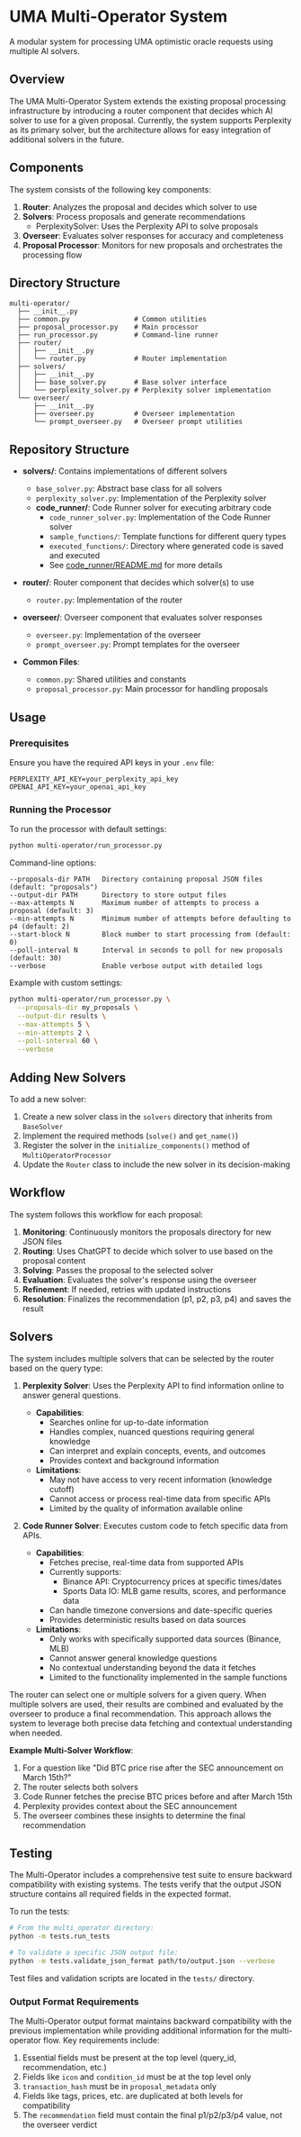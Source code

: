# UMA Multi-Operator System

A modular system for processing UMA optimistic oracle requests using multiple AI solvers.

## Overview

The UMA Multi-Operator System extends the existing proposal processing infrastructure by introducing a router component that decides which AI solver to use for a given proposal. Currently, the system supports Perplexity as its primary solver, but the architecture allows for easy integration of additional solvers in the future.

## Components

The system consists of the following key components:

1. **Router**: Analyzes the proposal and decides which solver to use
2. **Solvers**: Process proposals and generate recommendations
   - PerplexitySolver: Uses the Perplexity API to solve proposals
3. **Overseer**: Evaluates solver responses for accuracy and completeness
4. **Proposal Processor**: Monitors for new proposals and orchestrates the processing flow

## Directory Structure

```
multi-operator/
  ├── __init__.py
  ├── common.py                # Common utilities
  ├── proposal_processor.py    # Main processor
  ├── run_processor.py         # Command-line runner
  ├── router/
  │   ├── __init__.py
  │   └── router.py            # Router implementation
  ├── solvers/
  │   ├── __init__.py
  │   ├── base_solver.py       # Base solver interface
  │   └── perplexity_solver.py # Perplexity solver implementation
  └── overseer/
      ├── __init__.py
      ├── overseer.py          # Overseer implementation
      └── prompt_overseer.py   # Overseer prompt utilities
```

## Repository Structure

- **solvers/**: Contains implementations of different solvers
  - `base_solver.py`: Abstract base class for all solvers
  - `perplexity_solver.py`: Implementation of the Perplexity solver
  - **code_runner/**: Code Runner solver for executing arbitrary code
    - `code_runner_solver.py`: Implementation of the Code Runner solver
    - `sample_functions/`: Template functions for different query types
    - `executed_functions/`: Directory where generated code is saved and executed
    - See [code_runner/README.md](solvers/code_runner/README.md) for more details

- **router/**: Router component that decides which solver(s) to use
  - `router.py`: Implementation of the router

- **overseer/**: Overseer component that evaluates solver responses
  - `overseer.py`: Implementation of the overseer
  - `prompt_overseer.py`: Prompt templates for the overseer

- **Common Files**:
  - `common.py`: Shared utilities and constants
  - `proposal_processor.py`: Main processor for handling proposals

## Usage

### Prerequisites

Ensure you have the required API keys in your `.env` file:

```
PERPLEXITY_API_KEY=your_perplexity_api_key
OPENAI_API_KEY=your_openai_api_key
```

### Running the Processor

To run the processor with default settings:

```bash
python multi-operator/run_processor.py
```

Command-line options:

```
--proposals-dir PATH   Directory containing proposal JSON files (default: "proposals")
--output-dir PATH      Directory to store output files
--max-attempts N       Maximum number of attempts to process a proposal (default: 3)
--min-attempts N       Minimum number of attempts before defaulting to p4 (default: 2)
--start-block N        Block number to start processing from (default: 0)
--poll-interval N      Interval in seconds to poll for new proposals (default: 30)
--verbose              Enable verbose output with detailed logs
```

Example with custom settings:

```bash
python multi-operator/run_processor.py \
  --proposals-dir my_proposals \
  --output-dir results \
  --max-attempts 5 \
  --min-attempts 2 \
  --poll-interval 60 \
  --verbose
```

## Adding New Solvers

To add a new solver:

1. Create a new solver class in the `solvers` directory that inherits from `BaseSolver`
2. Implement the required methods (`solve()` and `get_name()`)
3. Register the solver in the `initialize_components()` method of `MultiOperatorProcessor`
4. Update the `Router` class to include the new solver in its decision-making

## Workflow

The system follows this workflow for each proposal:

1. **Monitoring**: Continuously monitors the proposals directory for new JSON files
2. **Routing**: Uses ChatGPT to decide which solver to use based on the proposal content
3. **Solving**: Passes the proposal to the selected solver
4. **Evaluation**: Evaluates the solver's response using the overseer
5. **Refinement**: If needed, retries with updated instructions
6. **Resolution**: Finalizes the recommendation (p1, p2, p3, p4) and saves the result 

## Solvers

The system includes multiple solvers that can be selected by the router based on the query type:

1. **Perplexity Solver**: Uses the Perplexity API to find information online to answer general questions.
   - **Capabilities**:
     - Searches online for up-to-date information
     - Handles complex, nuanced questions requiring general knowledge
     - Can interpret and explain concepts, events, and outcomes
     - Provides context and background information
   - **Limitations**:
     - May not have access to very recent information (knowledge cutoff)
     - Cannot access or process real-time data from specific APIs
     - Limited by the quality of information available online

2. **Code Runner Solver**: Executes custom code to fetch specific data from APIs.
   - **Capabilities**:
     - Fetches precise, real-time data from supported APIs
     - Currently supports:
       * Binance API: Cryptocurrency prices at specific times/dates
       * Sports Data IO: MLB game results, scores, and performance data
     - Can handle timezone conversions and date-specific queries
     - Provides deterministic results based on data sources
   - **Limitations**:
     - Only works with specifically supported data sources (Binance, MLB)
     - Cannot answer general knowledge questions
     - No contextual understanding beyond the data it fetches
     - Limited to the functionality implemented in the sample functions

The router can select one or multiple solvers for a given query. When multiple solvers are used, their results are combined and evaluated by the overseer to produce a final recommendation. This approach allows the system to leverage both precise data fetching and contextual understanding when needed.

**Example Multi-Solver Workflow**:
1. For a question like "Did BTC price rise after the SEC announcement on March 15th?"
2. The router selects both solvers
3. Code Runner fetches the precise BTC prices before and after March 15th
4. Perplexity provides context about the SEC announcement
5. The overseer combines these insights to determine the final recommendation 

## Testing

The Multi-Operator includes a comprehensive test suite to ensure backward compatibility with existing systems. The tests verify that the output JSON structure contains all required fields in the expected format.

To run the tests:

```bash
# From the multi_operator directory:
python -m tests.run_tests

# To validate a specific JSON output file:
python -m tests.validate_json_format path/to/output.json --verbose
```

Test files and validation scripts are located in the `tests/` directory.

### Output Format Requirements

The Multi-Operator output format maintains backward compatibility with the previous implementation while providing additional information for the multi-operator flow. Key requirements include:

1. Essential fields must be present at the top level (query_id, recommendation, etc.)
2. Fields like `icon` and `condition_id` must be at the top level only
3. `transaction_hash` must be in `proposal_metadata` only 
4. Fields like tags, prices, etc. are duplicated at both levels for compatibility
5. The `recommendation` field must contain the final p1/p2/p3/p4 value, not the overseer verdict 